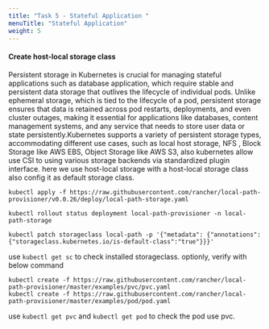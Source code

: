 ```yaml
---
title: "Task 5 - Stateful Application "
menuTitle: "Stateful Application"
weight: 5
---
```


#### Create host-local storage class


Persistent storage in Kubernetes is crucial for managing stateful applications such as database application, which require stable and persistent data storage that outlives the lifecycle of individual pods. Unlike ephemeral storage, which is tied to the lifecycle of a pod, persistent storage ensures that data is retained across pod restarts, deployments, and even cluster outages, making it essential for applications like databases, content management systems, and any service that needs to store user data or state persistently.Kubernetes supports a variety of persistent storage types, accommodating different use cases, such as local host storage, NFS , Block Storage like AWS EBS, Object Storage like AWS S3, also kubernetes allow use CSI to using various storage backends via standardized plugin interface.  here we use host-local storage with a host-local storage class also config it as default storage class. 


```
kubectl apply -f https://raw.githubusercontent.com/rancher/local-path-provisioner/v0.0.26/deploy/local-path-storage.yaml

kubectl rollout status deployment local-path-provisioner -n local-path-storage

kubectl patch storageclass local-path -p '{"metadata": {"annotations":{"storageclass.kubernetes.io/is-default-class":"true"}}}'
```
use `kubectl get sc` to check installed storageclass. 
optionly, verify with below command
```
kubectl create -f https://raw.githubusercontent.com/rancher/local-path-provisioner/master/examples/pvc/pvc.yaml
kubectl create -f https://raw.githubusercontent.com/rancher/local-path-provisioner/master/examples/pod/pod.yaml
```

use `kubectl get pvc` and `kubectl get pod` to check the pod use pvc.

